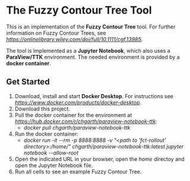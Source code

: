 # The Fuzzy Contour Tree Tool

This is an implementation of the **Fuzzy Contour Tree** tool. 
For further information on Fuzzy Contour Trees, see *https://onlinelibrary.wiley.com/doi/full/10.1111/cgf.13985*.

The tool is implemented as a **Jupyter Notebook**, which also uses a **ParaView/TTK** environment. The needed environment is provided by a **docker container**.

## Get Started
1. Download, install and start **Docker Desktop**. For instructions see *https://www.docker.com/products/docker-desktop*.
2. Download this project.
3. Pull the docker container for the environment at *https://hub.docker.com/r/chgarth/paraview-notebook-ttk*:
    - *docker pull chgarth/paraview-notebook-ttk*
4. Run the docker container:
    - *docker run -it --rm -p 8888:8888 -v "<path to 'fct-rollout' directory>:/home/" chgarth/paraview-notebook-ttk:latest jupyter notebook --allow-root*
5. Open the indicated URL in your browser, open the *home* directoy and open the Jupyter Notebook file. 
6. Run all cells to see an example Fuzzy Contour Tree.
